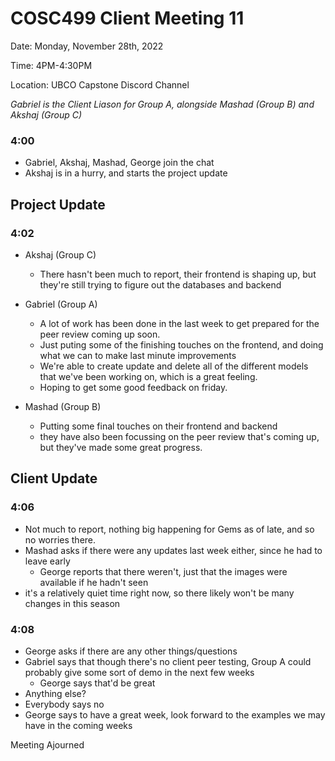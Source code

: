 # COSC499 Client Meeting 11

Date: Monday, November 28th, 2022

Time: 4PM-4:30PM

Location: UBCO Capstone Discord Channel

*Gabriel is the Client Liason for Group A, alongside Mashad (Group B) and Akshaj (Group C)*

### 4:00
- Gabriel, Akshaj, Mashad, George join the chat
- Akshaj is in a hurry, and starts the project update 

## Project Update
### 4:02
- Akshaj (Group C)
  - There hasn't been much to report, their frontend is shaping up, but they're still trying to figure out the databases and backend

- Gabriel (Group A)
  - A lot of work has been done in the last week to get prepared for the peer review coming up soon.
  - Just puting some of the finishing touches on the frontend, and doing what we can to make last minute improvements
  - We're able to create update and delete all of the different models that we've been working on, which is a great feeling.
  - Hoping to get some good feedback on friday.

- Mashad (Group B)
  - Putting some final touches on their frontend and backend
  - they have also been focussing on the peer review that's coming up, but they've made some great progress.

## Client Update
### 4:06
- Not much to report, nothing big happening for Gems as of late, and so no worries there.
- Mashad asks if there were any updates last week either, since he had to leave early
  - George reports that there weren't, just that the images were available if he hadn't seen
- it's a relatively quiet time right now, so there likely won't be many changes in this season
  
  
### 4:08
- George asks if there are any other things/questions
- Gabriel says that though there's no client peer testing, Group A could probably give some sort of demo in the next few weeks
  - George says that'd be great
- Anything else? 
- Everybody says no
- George says to have a great week, look forward to the examples we may have in the coming weeks

Meeting Ajourned
